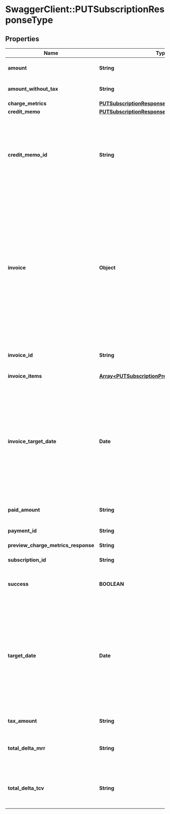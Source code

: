 # SwaggerClient::PUTSubscriptionResponseType

## Properties
Name | Type | Description | Notes
------------ | ------------- | ------------- | -------------
**amount** | **String** | Invoice amount. Preview mode only.  | [optional] 
**amount_without_tax** | **String** | Invoice amount minus tax. Preview mode only.  | [optional] 
**charge_metrics** | [**PUTSubscriptionResponseTypeChargeMetrics**](PUTSubscriptionResponseTypeChargeMetrics.md) |  | [optional] 
**credit_memo** | [**PUTSubscriptionResponseTypeCreditMemo**](PUTSubscriptionResponseTypeCreditMemo.md) |  | [optional] 
**credit_memo_id** | **String** | The credit memo ID, if a credit memo is generated during the subscription process.  **Note:** This field is only available if you have the Advanced AR Settlements feature enabled.  | [optional] 
**invoice** | **Object** | Container for invoices.    **Note:** This field is only available if you set the Zuora REST API minor version to 207.0 or later in the request header. Also, the response structure is changed and the following invoice related response fields are moved to this **invoice** container:       * amount    * amountWithoutTax    * taxAmount    * invoiceItems    * targetDate    * chargeMetrics  | [optional] 
**invoice_id** | **String** | Invoice ID, if an invoice is generated during the update.  | [optional] 
**invoice_items** | [**Array&lt;PUTSubscriptionPreviewInvoiceItemsType&gt;**](PUTSubscriptionPreviewInvoiceItemsType.md) | Container for invoice items.  | [optional] 
**invoice_target_date** | **Date** | Date through which charges are calculated on the invoice, as yyyy-mm-dd. Preview mode only.  **Note:** This field is only available if you do not specify the Zuora REST API minor version or specify the minor version to 186.0, 187.0, 188.0, 189.0, and 196.0. See [Zuora REST API Versions](https://www.zuora.com/developer/api-reference/#section/API-Versions) for more information.  | [optional] 
**paid_amount** | **String** | Payment amount, if a payment is collected  | [optional] 
**payment_id** | **String** | Payment ID, if a payment is collected.  | [optional] 
**preview_charge_metrics_response** | **String** |  | [optional] 
**subscription_id** | **String** | The ID of the resulting new subscription.  | [optional] 
**success** | **BOOLEAN** | Returns &#x60;true&#x60; if the request was processed successfully.  | [optional] 
**target_date** | **Date** | Date through which to calculate charges if an invoice is generated, as yyyy-mm-dd. Default is current date.  **Note:** This field is only available if you set the Zuora REST API minor version to 207.0 or later in the request header. See [Zuora REST API Versions](https://www.zuora.com/developer/api-reference/#section/API-Versions) for more information.  | [optional] 
**tax_amount** | **String** | Tax amount on the invoice.  | [optional] 
**total_delta_mrr** | **String** | Change in the subscription monthly recurring revenue as a result of the update.  | [optional] 
**total_delta_tcv** | **String** | Change in the total contracted value of the subscription as a result of the update.  | [optional] 


